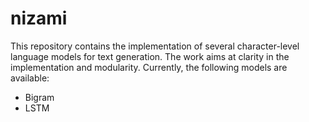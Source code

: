 # nizami
This repository contains the implementation of several character-level language models for text generation. The work aims at clarity in the implementation and modularity.
Currently, the following models are available:

* Bigram
* LSTM
